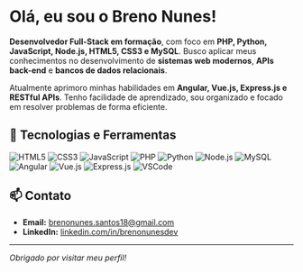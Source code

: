# Olá, eu sou o Breno Nunes!

**Desenvolvedor Full-Stack em formação**, com foco em **PHP, Python, JavaScript, Node.js, HTML5, CSS3 e MySQL**. Busco aplicar meus conhecimentos no desenvolvimento de **sistemas web modernos**, **APIs back-end** e **bancos de dados relacionais**.

Atualmente aprimoro minhas habilidades em **Angular, Vue.js, Express.js e RESTful APIs**. Tenho facilidade de aprendizado, sou organizado e focado em resolver problemas de forma eficiente.

## 🚀 Tecnologias e Ferramentas
![HTML5](https://img.shields.io/badge/-HTML5-E34F26?logo=html5&logoColor=fff)
![CSS3](https://img.shields.io/badge/-CSS3-1572B6?logo=css3&logoColor=fff)
![JavaScript](https://img.shields.io/badge/-JavaScript-F7DF1E?logo=javascript&logoColor=000)
![PHP](https://img.shields.io/badge/-PHP-777BB4?logo=php&logoColor=fff)
![Python](https://img.shields.io/badge/-Python-3776AB?logo=python&logoColor=fff)
![Node.js](https://img.shields.io/badge/-Node.js-339933?logo=nodedotjs&logoColor=fff)
![MySQL](https://img.shields.io/badge/-MySQL-4479A1?logo=mysql&logoColor=fff)
![Angular](https://img.shields.io/badge/-Angular-DD0031?logo=angular&logoColor=fff)
![Vue.js](https://img.shields.io/badge/-Vue.js-4FC08D?logo=vuedotjs&logoColor=fff)
![Express.js](https://img.shields.io/badge/-Express.js-000000?logo=express&logoColor=fff)
![VSCode](https://img.shields.io/badge/-VSCode-007ACC?logo=visualstudiocode&logoColor=fff)

## 📫 Contato
- **Email:** brenonunes.santos18@gmail.com  
- **LinkedIn:** [linkedin.com/in/brenonunesdev](https://www.linkedin.com/in/breno-nunes-31b6b9267?utm_source=share&utm_campaign=share_via&utm_content=profile&utm_medium=android_app)

---

*Obrigado por visitar meu perfil!*
